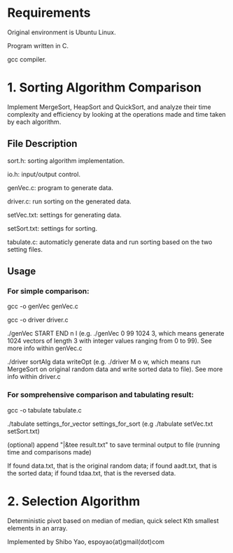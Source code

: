 # Requirements
Original environment is Ubuntu Linux. 

Program written in C. 

gcc compiler. 


# 1. Sorting Algorithm Comparison
Implement MergeSort, HeapSort and QuickSort, and analyze their time complexity and efficiency by looking at the operations made and time taken by each algorithm.

## File Description
sort.h: sorting algorithm implementation. 

io.h: input/output control. 

genVec.c: program to generate data. 

driver.c: run sorting on the generated data. 

setVec.txt: settings for generating data. 

setSort.txt: settings for sorting. 

tabulate.c: automaticly generate data and run sorting based on the two setting files. 


## Usage
### For simple comparison:

gcc -o genVec genVec.c

gcc -o driver driver.c

./genVec START END n l (e.g. ./genVec 0 99 1024 3, which means generate 1024 vectors of length 3 with integer values ranging from 0 to 99). See more info within genVec.c

./driver sortAlg data writeOpt (e.g. ./driver M o w, which means run MergeSort on original random data and write sorted data to file). See more info within driver.c


### For somprehensive comparison and tabulating result:

gcc -o tabulate tabulate.c

./tabulate settings\_for\_vector settings\_for\_sort (e.g ./tabulate setVec.txt setSort.txt)

(optional) append "|&tee result.txt" to save terminal output to file (running time and comparisons made)

If found data.txt, that is the original random data; if found aadt.txt, that is the sorted data; if found tdaa.txt, that is the reversed data. 


# 2. Selection Algorithm 
Deterministic pivot based on median of median, quick select Kth smallest elements in an array. 

Implemented by Shibo Yao, espoyao(at)gmail(dot)com
